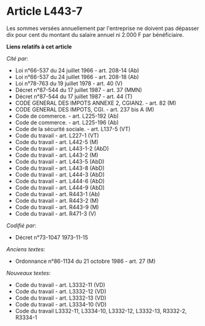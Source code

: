 # Article L443-7

Les sommes versées annuellement par l'entreprise ne doivent pas dépasser dix pour cent du montant du salaire annuel ni 2.000
F par bénéficiaire.

**Liens relatifs à cet article**

_Cité par_:

  - Loi n°66-537 du 24 juillet 1966 - art. 208-14 (Ab)
  - Loi n°66-537 du 24 juillet 1966 - art. 208-18 (Ab)
  - Loi n°78-763 du 19 juillet 1978 - art. 40 (V)
  - Décret n°87-544 du 17 juillet 1987 - art. 37 (MMN)
  - Décret n°87-544 du 17 juillet 1987 - art. 44 (T)
  - CODE GENERAL DES IMPOTS ANNEXE 2, CGIAN2. - art. 82 (M)
  - CODE GENERAL DES IMPOTS, CGI. - art. 237 bis A (M)
  - Code de commerce. - art. L225-192 (Ab)
  - Code de commerce. - art. L225-196 (Ab)
  - Code de la sécurité sociale. - art. L137-5 (VT)
  - Code du travail - art. L227-1 (VT)
  - Code du travail - art. L442-5 (M)
  - Code du travail - art. L443-1-2 (AbD)
  - Code du travail - art. L443-2 (M)
  - Code du travail - art. L443-5 (AbD)
  - Code du travail - art. L443-8 (AbD)
  - Code du travail - art. L444-3 (AbD)
  - Code du travail - art. L444-6 (AbD)
  - Code du travail - art. L444-9 (AbD)
  - Code du travail - art. R443-1 (Ab)
  - Code du travail - art. R443-2 (M)
  - Code du travail - art. R443-9 (M)
  - Code du travail - art. R471-3 (V)

_Codifié par_:

  - Décret n°73-1047 1973-11-15

_Anciens textes_:

  - Ordonnance n°86-1134 du 21 octobre 1986 - art. 27 (M)

_Nouveaux textes_:

  - Code du travail - art. L3332-11 (VD)
  - Code du travail - art. L3332-12 (VD)
  - Code du travail - art. L3332-13 (VD)
  - Code du travail - art. L3334-10 (VD)
  - Code du travail L3332-11, L3334-10, L3332-12, L3332-13, R3332-2, R3334-1
